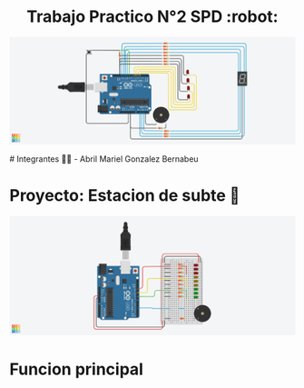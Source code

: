 <h1 align= "center">Trabajo Practico N°2 SPD :robot:</h1>
<p align="center">
   <img src= "Estacion_subte/Copy of Estacion de subte.png"/>
</p>
# Integrantes 👩‍🎓 
- Abril Mariel Gonzalez Bernabeu

# Proyecto: Estacion de subte 🚆  
![Plaqueta_Arduino](https://github.com/Abrilgonzalez1996/Trabajo_Practico_n-1_SPD/blob/45df62a3c43ee24fae2548cfd252fccdbffc7b82/Img/Original.png)

# Funcion principal

